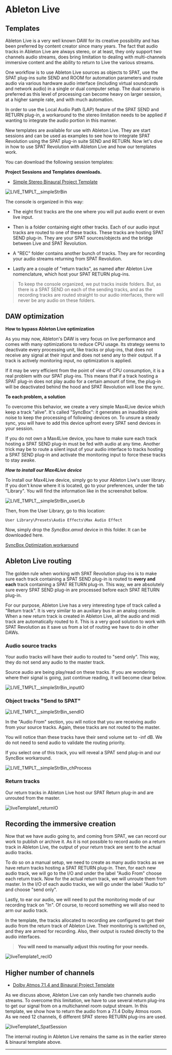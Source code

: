 # Ableton Live 

## Templates

Ableton Live is a very well known DAW for its creative possibility and has been preferred by content creator since many years. 
The fact that audio tracks in Ableton Live are always stereo, or at least, they only support two channels audio streams, does bring limitation to dealing with multi-channels immersive content and the ability to return to Live the various streams.

One workflow is to use Ableton Live sources as objects to SPAT, use the SPAT plug-ins suite SEND and ROOM for automation parameters and route audio via various hardware audio interface (including virtual soundcards and network audio) in a single or dual computer setup. 
The dual scenario is preferred as this level of processing can become heavy on larger session, at a higher sample rate, and with much automation.

In order to use the Local Audio Path (LAP) feature of the SPAT SEND and RETURN plug-in, a workaround to the stereo limitation needs to be applied if wanting to integrate the audio portion in this manner.

New templates are available for use with Ableton Live. 
They are start sessions and can be used as examples to see how to integrate SPAT Revolution using the SPAT plug-in suite SEND and RETURN. 
Now let's dive in how to use SPAT Revolution with Ableton Live and how our templates work.

You can download the following session templates:

**Project Sessions and Templates downloads.**

* [Simple Stereo Binaural Project Template](https://public.3.basecamp.com/p/EidSWQKQTQTqGTsKYrxuPjoW)

![LIVE_TMPLT__simpleStrBin](include/SpatRevolution_UserGuide_LIVE_TMPLT__simpleStrBin.png)

The console is organized in this way:

- The eight first tracks are the one where you will put audio event or even live input.

- Then is a folder containing eight other tracks. Each of our audio input tracks are routed to one of these tracks. These tracks are hosting SPAT SEND plug-in. They are your SPAT sources/objects and the bridge between Live and SPAT Revolution.

- A "REC" folder contains another bunch of tracks. They are for recording your audio streams returning from SPAT Revolution. 

- Lastly are a couple of "return tracks", as named after Ableton Live nomenclature, which host your SPAT RETURN plug-ins.


> To keep the console organized, we put tracks inside folders. 
> But, as there is a SPAT SEND on each of the sending tracks, and as the recording tracks are routed straight to our audio interfaces, there will never be any audio on these folders.


## DAW optimization

**How to bypass Ableton Live optimization**

As you may now, Ableton's DAW is very focus on live performance and comes with many optimizations to reduce CPU usage. 
Its strategy seems to deactivate every processing unit, like tracks or plug-ins, that does not receive any signal at their input and does not send any to their output. 
If a track is actively monitoring input, no optimization is applied.

If it may be very efficient from the point of view of CPU consumption, it is a real problem with our SPAT plug-ins. 
This means that if a track hosting a SPAT plug-in does not play audio for a certain amount of time, the plug-in will be deactivated behind the hood and SPAT Revolution will lose the sync.

**To each problem, a solution**

To overcome this behavior, we create a very simple Max4Live device which keep a track "alive". 
It's called "SyncBox": it generates an inaudible pink noise to keep the processing of following devices on. 
To unsure a steady sync, you will have to add this device upfront every SPAT send devices in your session.

If you do not own a Max4Live device, you have to make sure each track hosting a SPAT SEND plug-in must be fed with audio at any time. 
Another trick may be to route a silent input of your audio interface to tracks hosting a SPAT SEND plug-in and activate the monitoring input to force these tracks to stay awake.

***How to install our Max4Live device***

To install our Max4Live device, simply go to your Ableton Live's user library. 
If you don't know where it is located, go to your preferences, under the tab "Library". 
You will find the information like in the screenshot bellow.

![LIVE_TMPLT__simpleStrBin_userLib](include/SpatRevolution_UserGuide_LIVE_TMPLT__simpleStrBin_userLib.png)

Then, from the User Library, go to this location:

<code>User Library\Presets\Audio Effects\Max Audio Effect</code>

Now, simply drop the *SyncBox.amxd* device in this folder. It can be downloaded here.
 
[SyncBox Optimization workaround](https://public.3.basecamp.com/p/UzFGokKV5483RXDxY5RpCifX)


## Ableton Live routing

The golden rule when working with SPAT Revolution plug-ins is to make sure each track containing a SPAT SEND plug-in is routed to **every and each** track containing a SPAT RETURN plug-in. 
This way, we are absolutely sure every SPAT SEND plug-in are processed before each SPAT RETURN plug-in.

For our purpose, Ableton Live has a very interesting type of track called a "Return track". 
It is very similar to an auxiliary bus in an analog console. 
When a new return track is created in Ableton Live, all the audio and midi track are automatically routed to it. 
This is a very good solution to work with SPAT Revolution as it save us from a lot of routing we have to do in other DAWs.


### Audio source tracks

Your audio tracks will have their audio to routed to "send only". 
This way, they do not send any audio to the master track.

Source audio are being play/read on these tracks. 
If you are wondering where their signal is going, just continue reading, it will become clear below.

![LIVE_TMPLT__simpleStrBin_inputIO](include/SpatRevolution_UserGuide_LIVE_TMPLT__simpleStrBin_inputIO.png)

### Object tracks "Send to SPAT"

![LIVE_TMPLT__simpleStrBin_sendIO](include/SpatRevolution_UserGuide_LIVE_TMPLT__simpleStrBin_sendIO.png)

In the "Audio From" section, you will notice that you are receiving audio from your source tracks. 
Again, these tracks are not routed to the master.

You will notice than these tracks have their send volume set to -inf dB. 
We do not need to send audio to validate the routing priority.

If you select one of this track, you will reveal a SPAT send plug-in and our SyncBox workaround.

![LIVE_TMPLT__simpleStrBin_chProcess](include/SpatRevolution_UserGuide_LIVE_TMPLT__simpleStrBin_chProcess.png)

### Return tracks

Our return tracks in Ableton Live host our SPAT Return plug-in and are unrouted from the master.

![liveTemplate1_returnIO](include/SpatRevolution_UserGuide_liveTemplate1_returnIO.png)

## Recording the immersive creation

Now that we have audio going to, and coming from SPAT, we can record our work to publish or archive it. 
As it is not possible to record audio on a return track in Ableton Live, the output of your return track are sent to the actual audio tracks.

To do so on a manual setup, we need to create as many audio tracks as we have return tracks hosting a SPAT RETURN plug-in. 
Then, for each new audio track, we will go to the I/O and under the label "Audio From" choose each return track.
Now for the actual return track, we will unroute them from master. 
In the I/O of each audio tracks, we will go under the label "Audio to" and choose "send only".

Lastly, to ear our audio, we will need to put the monitoring mode of our recording track on "In". 
Of course, to record something we will also need to arm our audio track.

In the template, the tracks allocated to recording are configured to get their audio from the return track of Ableton Live. 
Their monitoring is switched on, and they are armed for recording. 
Also, their output is routed directly to the audio interfaces. 

> **You will need to manually adjust this routing for your needs.**

![liveTemplate1_recIO](include/SpatRevolution_UserGuide_liveTemplate1_recIO.png)

## Higher number of channels

* [Dolby Atmos 7.1.4 and Binaural Project Template](https://public.3.basecamp.com/p/n7mNHM6PJTeep8ewttYNFxtr)

As we discuss above, Ableton Live can only handle two channels audio streams. 
To overcome this limitation, we have to use several return plug-ins to get our signal from on a multichannel room output stream. 
In this template, we show how to return the audio from a 7.1.4 Dolby Atmos room. 
As we need 12 channels, 6 different SPAT stereo RETURN plug-ins are used.

![liveTemplate1_SpatSession](include/SpatRevolution_UserGuide_liveTemplate1_SpatSession.png)

The internal routing in Ableton Live remains the same as in the earlier stereo & binaural template above.

---
